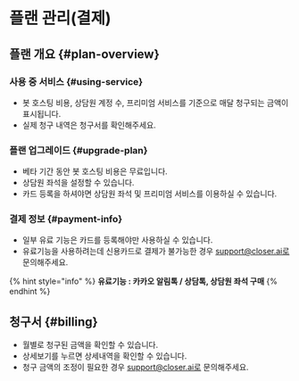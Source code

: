 # 플랜 관리\(결제\)

## 플랜 개요 {#plan-overview}

### 사용 중 서비스 {#using-service}

* 봇 호스팅 비용, 상담원 계정 수, 프리미엄 서비스를 기준으로 매달 청구되는 금액이 표시됩니다.
* 실제 청구 내역은 청구서를 확인해주세요.

### 플랜 업그레이드 {#upgrade-plan}

* 베타 기간 동안 봇 호스팅 비용은 무료입니다.
* 상담원 좌석을 설정할 수 있습니다.
* 카드 등록을 하셔야면 상담원 좌석 및 프리미엄 서비스를 이용하실 수 있습니다.

### 결제 정보 {#payment-info}

* 일부 유료 기능은 카드를 등록해야만 사용하실 수 있습니다.
* 유료기능을 사용하려는데 신용카드로 결제가 불가능한 경우 support@closer.ai로 문의해주세요.

{% hint style="info" %}
**유료기능 : 카카오 알림톡 / 상담톡, 상담원 좌석 구매**
{% endhint %}

## 청구서 {#billing}

* 월별로 청구된 금액을 확인할 수 있습니다.
* 상세보기를 누르면 상세내역을 확인할 수 있습니다.
* 청구 금액의 조정이 필요한 경우 support@closer.ai로 문의해주세요.

